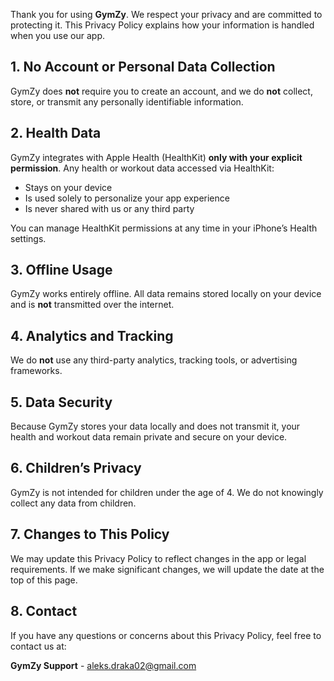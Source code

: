 Thank you for using **GymZy**. We respect your privacy and are committed to protecting it. This Privacy Policy explains how your information is handled when you use our app.

## 1. No Account or Personal Data Collection

GymZy does **not** require you to create an account, and we do **not** collect, store, or transmit any personally identifiable information.

## 2. Health Data

GymZy integrates with Apple Health (HealthKit) **only with your explicit permission**. Any health or workout data accessed via HealthKit:

- Stays on your device
- Is used solely to personalize your app experience
- Is never shared with us or any third party

You can manage HealthKit permissions at any time in your iPhone’s Health settings.

## 3. Offline Usage

GymZy works entirely offline. All data remains stored locally on your device and is **not** transmitted over the internet.

## 4. Analytics and Tracking

We do **not** use any third-party analytics, tracking tools, or advertising frameworks.

## 5. Data Security

Because GymZy stores your data locally and does not transmit it, your health and workout data remain private and secure on your device.

## 6. Children’s Privacy

GymZy is not intended for children under the age of 4. We do not knowingly collect any data from children.

## 7. Changes to This Policy

We may update this Privacy Policy to reflect changes in the app or legal requirements. If we make significant changes, we will update the date at the top of this page.

## 8. Contact

If you have any questions or concerns about this Privacy Policy, feel free to contact us at:

**GymZy Support** - aleks.draka02@gmail.com

